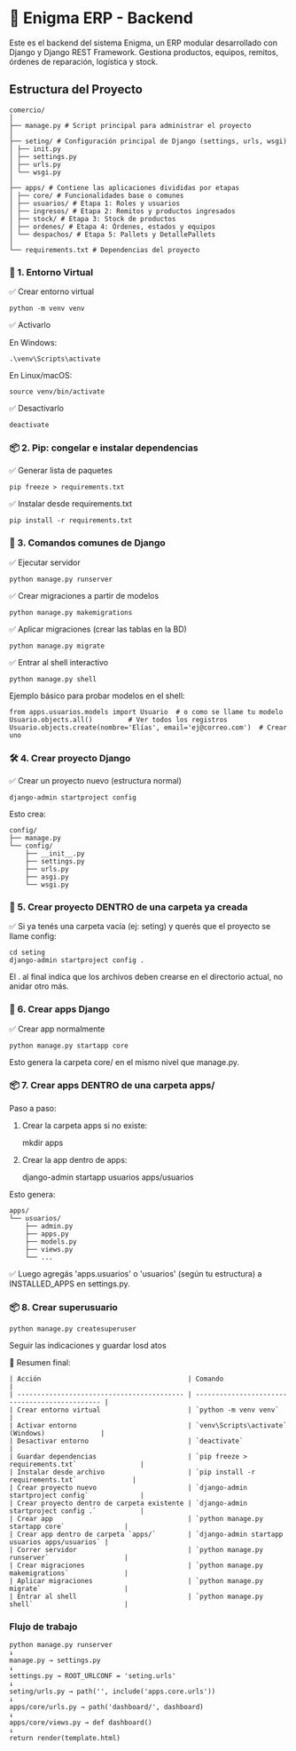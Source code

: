 # 🧠 Enigma ERP - Backend

Este es el backend del sistema Enigma, un ERP modular desarrollado con Django y Django REST Framework. Gestiona productos, equipos, remitos, órdenes de reparación, logística y stock.

## Estructura del Proyecto

    comercio/
    │
    ├── manage.py # Script principal para administrar el proyecto
    │
    ├── seting/ # Configuración principal de Django (settings, urls, wsgi)
    │ ├── init.py
    │ ├── settings.py
    │ ├── urls.py
    │ └── wsgi.py
    │
    ├── apps/ # Contiene las aplicaciones divididas por etapas
    │ ├── core/ # Funcionalidades base o comunes
    │ ├── usuarios/ # Etapa 1: Roles y usuarios
    │ ├── ingresos/ # Etapa 2: Remitos y productos ingresados
    │ ├── stock/ # Etapa 3: Stock de productos
    │ ├── ordenes/ # Etapa 4: Órdenes, estados y equipos
    │ └── despachos/ # Etapa 5: Pallets y DetallePallets
    │
    └── requirements.txt # Dependencias del proyecto

### 🔧 1. Entorno Virtual

✅ Crear entorno virtual

    python -m venv venv

✅ Activarlo

En Windows:

    .\venv\Scripts\activate

En Linux/macOS:

    source venv/bin/activate

✅ Desactivarlo

    deactivate

### 📦 2. Pip: congelar e instalar dependencias

✅ Generar lista de paquetes

    pip freeze > requirements.txt

✅ Instalar desde requirements.txt

    pip install -r requirements.txt

### 🚀 3. Comandos comunes de Django

✅ Ejecutar servidor

    python manage.py runserver

✅ Crear migraciones a partir de modelos

    python manage.py makemigrations

✅ Aplicar migraciones (crear las tablas en la BD)

    python manage.py migrate

✅ Entrar al shell interactivo

    python manage.py shell

Ejemplo básico para probar modelos en el shell:

    from apps.usuarios.models import Usuario  # o como se llame tu modelo
    Usuario.objects.all()         # Ver todos los registros
    Usuario.objects.create(nombre='Elías', email='ej@correo.com')  # Crear uno

### 🛠️ 4. Crear proyecto Django

✅ Crear un proyecto nuevo (estructura normal)

    django-admin startproject config

Esto crea:

    config/
    ├── manage.py
    └── config/
        ├── __init__.py
        ├── settings.py
        ├── urls.py
        ├── asgi.py
        └── wsgi.py

### 📁 5. Crear proyecto DENTRO de una carpeta ya creada

✅ Si ya tenés una carpeta vacía (ej: seting) y querés que el proyecto se llame config:

    cd seting
    django-admin startproject config .

El . al final indica que los archivos deben crearse en el directorio actual, no anidar otro más.

### 🧩 6. Crear apps Django

✅ Crear app normalmente

    python manage.py startapp core

Esto genera la carpeta core/ en el mismo nivel que manage.py.

### 📦 7. Crear apps DENTRO de una carpeta apps/

Paso a paso:

1) Crear la carpeta apps si no existe:

    mkdir apps

2) Crear la app dentro de apps:

    django-admin startapp usuarios apps/usuarios

Esto genera:

    apps/
    └── usuarios/
        ├── admin.py
        ├── apps.py
        ├── models.py
        ├── views.py
        └── ...

✅ Luego agregás 'apps.usuarios' o 'usuarios' (según tu estructura) a INSTALLED_APPS en settings.py.

### 📦 8. Crear superusuario

    python manage.py createsuperuser

Seguir las indicaciones y guardar losd atos

🧠 Resumen final:

    | Acción                                     | Comando                                        |
    | ------------------------------------------ | ---------------------------------------------- |
    | Crear entorno virtual                      | `python -m venv venv`                          |
    | Activar entorno                            | `venv\Scripts\activate` (Windows)              |
    | Desactivar entorno                         | `deactivate`                                   |
    | Guardar dependencias                       | `pip freeze > requirements.txt`                |
    | Instalar desde archivo                     | `pip install -r requirements.txt`              |
    | Crear proyecto nuevo                       | `django-admin startproject config`             |
    | Crear proyecto dentro de carpeta existente | `django-admin startproject config .`           |
    | Crear app                                  | `python manage.py startapp core`               |
    | Crear app dentro de carpeta `apps/`        | `django-admin startapp usuarios apps/usuarios` |
    | Correr servidor                            | `python manage.py runserver`                   |
    | Crear migraciones                          | `python manage.py makemigrations`              |
    | Aplicar migraciones                        | `python manage.py migrate`                     |
    | Entrar al shell                            | `python manage.py shell`                       |



### Flujo de trabajo

    python manage.py runserver
    ↓
    manage.py → settings.py
    ↓
    settings.py → ROOT_URLCONF = 'seting.urls'
    ↓
    seting/urls.py → path('', include('apps.core.urls'))
    ↓
    apps/core/urls.py → path('dashboard/', dashboard)
    ↓
    apps/core/views.py → def dashboard()
    ↓
    return render(template.html)